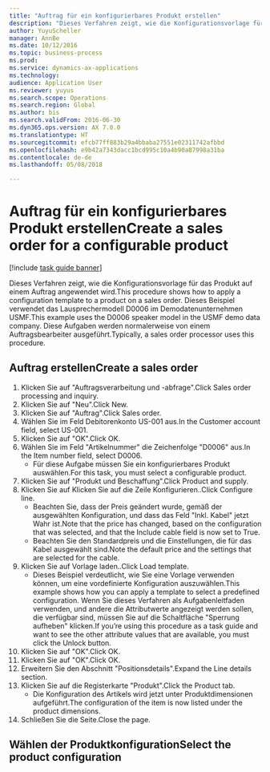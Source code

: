 ```yaml
--- 
title: "Auftrag für ein konfigurierbares Produkt erstellen"
description: "Dieses Verfahren zeigt, wie die Konfigurationsvorlage für das Produkt auf einem Auftrag angewendet wird."
author: YuyuScheller
manager: AnnBe
ms.date: 10/12/2016
ms.topic: business-process
ms.prod: 
ms.service: dynamics-ax-applications
ms.technology: 
audience: Application User
ms.reviewer: yuyus
ms.search.scope: Operations
ms.search.region: Global
ms.author: bis
ms.search.validFrom: 2016-06-30
ms.dyn365.ops.version: AX 7.0.0
ms.translationtype: HT
ms.sourcegitcommit: efcb77ff883b29a4bbaba27551e02311742afbbd
ms.openlocfilehash: e9b42a7343dacc1bcd995c10a4b90a87998a31ba
ms.contentlocale: de-de
ms.lasthandoff: 05/08/2018

---
```

# <a name="create-a-sales-order-for-a-configurable-product"></a><span data-ttu-id="24110-103">Auftrag für ein konfigurierbares Produkt erstellen</span><span class="sxs-lookup"><span data-stu-id="24110-103">Create a sales order for a configurable product</span></span>

[!include [task guide banner](../../includes/task-guide-banner.md)]

<span data-ttu-id="24110-104">Dieses Verfahren zeigt, wie die Konfigurationsvorlage für das Produkt auf einem Auftrag angewendet wird.</span><span class="sxs-lookup"><span data-stu-id="24110-104">This procedure shows how to apply a configuration template to a product on a sales order.</span></span> <span data-ttu-id="24110-105">Dieses Beispiel verwendet das Lausprechermodell D0006 im Demodatenunternehmen USMF.</span><span class="sxs-lookup"><span data-stu-id="24110-105">This example uses the D0006 speaker model in the USMF demo data company.</span></span> <span data-ttu-id="24110-106">Diese Aufgaben werden normalerweise von einem Auftragsbearbeiter ausgeführt.</span><span class="sxs-lookup"><span data-stu-id="24110-106">Typically, a sales order processor uses this procedure.</span></span>


## <a name="create-a-sales-order"></a><span data-ttu-id="24110-107">Auftrag erstellen</span><span class="sxs-lookup"><span data-stu-id="24110-107">Create a sales order</span></span>
1. <span data-ttu-id="24110-108">Klicken Sie auf "Auftragsverarbeitung und -abfrage".</span><span class="sxs-lookup"><span data-stu-id="24110-108">Click Sales order processing and inquiry.</span></span>
2. <span data-ttu-id="24110-109">Klicken Sie auf "Neu".</span><span class="sxs-lookup"><span data-stu-id="24110-109">Click New.</span></span>
3. <span data-ttu-id="24110-110">Klicken Sie auf "Auftrag".</span><span class="sxs-lookup"><span data-stu-id="24110-110">Click Sales order.</span></span>
4. <span data-ttu-id="24110-111">Wählen Sie im Feld Debitorenkonto US-001 aus.</span><span class="sxs-lookup"><span data-stu-id="24110-111">In the Customer account field, select US-001.</span></span> 
5. <span data-ttu-id="24110-112">Klicken Sie auf "OK".</span><span class="sxs-lookup"><span data-stu-id="24110-112">Click OK.</span></span>
6. <span data-ttu-id="24110-113">Wählen Sie im Feld "Artikelnummer" die Zeichenfolge "D0006" aus.</span><span class="sxs-lookup"><span data-stu-id="24110-113">In the Item number field, select D0006.</span></span>
    * <span data-ttu-id="24110-114">Für diese Aufgabe müssen Sie ein konfigurierbares Produkt auswählen.</span><span class="sxs-lookup"><span data-stu-id="24110-114">For this task, you must select a configurable product.</span></span>  
7. <span data-ttu-id="24110-115">Klicken Sie auf "Produkt und Beschaffung".</span><span class="sxs-lookup"><span data-stu-id="24110-115">Click Product and supply.</span></span>
8. <span data-ttu-id="24110-116">Klicken Sie auf Klicken Sie auf die Zeile Konfigurieren..</span><span class="sxs-lookup"><span data-stu-id="24110-116">Click Configure line.</span></span>
    * <span data-ttu-id="24110-117">Beachten Sie, dass der Preis geändert wurde, gemäß der ausgewählten Konfiguration, und dass das Feld "Inkl. Kabel" jetzt Wahr ist.</span><span class="sxs-lookup"><span data-stu-id="24110-117">Note that the price has changed, based on the configuration that was selected, and that the Include cable field is now set to True.</span></span>  
    * <span data-ttu-id="24110-118">Beachten Sie den Standardpreis und die Einstellungen, die für das Kabel ausgewählt sind.</span><span class="sxs-lookup"><span data-stu-id="24110-118">Note the default price and the settings that are selected for the cable.</span></span>  
9. <span data-ttu-id="24110-119">Klicken Sie auf Vorlage laden..</span><span class="sxs-lookup"><span data-stu-id="24110-119">Click Load template.</span></span>
    * <span data-ttu-id="24110-120">Dieses Beispiel verdeutlicht, wie Sie eine Vorlage verwenden können, um eine vordefinierte Konfiguration auszuwählen.</span><span class="sxs-lookup"><span data-stu-id="24110-120">This example shows how you can apply a template to select a predefined configuration.</span></span> <span data-ttu-id="24110-121">Wenn Sie dieses Verfahren als Aufgabenleitfaden verwenden, und andere die Attributwerte angezeigt werden sollen, die verfügbar sind, müssen Sie auf die Schaltfläche "Sperrung aufheben" klicken.</span><span class="sxs-lookup"><span data-stu-id="24110-121">If you’re using this procedure as a task guide and want to see the other attribute values that are available, you must click the Unlock button.</span></span>  
10. <span data-ttu-id="24110-122">Klicken Sie auf "OK".</span><span class="sxs-lookup"><span data-stu-id="24110-122">Click OK.</span></span>
11. <span data-ttu-id="24110-123">Klicken Sie auf "OK".</span><span class="sxs-lookup"><span data-stu-id="24110-123">Click OK.</span></span>
12. <span data-ttu-id="24110-124">Erweitern Sie den Abschnitt "Positionsdetails".</span><span class="sxs-lookup"><span data-stu-id="24110-124">Expand the Line details section.</span></span>
13. <span data-ttu-id="24110-125">Klicken Sie auf die Registerkarte "Produkt".</span><span class="sxs-lookup"><span data-stu-id="24110-125">Click the Product tab.</span></span>
    * <span data-ttu-id="24110-126">Die Konfiguration des Artikels wird jetzt unter Produktdimensionen aufgeführt.</span><span class="sxs-lookup"><span data-stu-id="24110-126">The configuration of the item is now listed under the product dimensions.</span></span>  
14. <span data-ttu-id="24110-127">Schließen Sie die Seite.</span><span class="sxs-lookup"><span data-stu-id="24110-127">Close the page.</span></span>

## <a name="select-the-product-configuration"></a><span data-ttu-id="24110-128">Wählen der Produktkonfiguration</span><span class="sxs-lookup"><span data-stu-id="24110-128">Select the product configuration</span></span>


